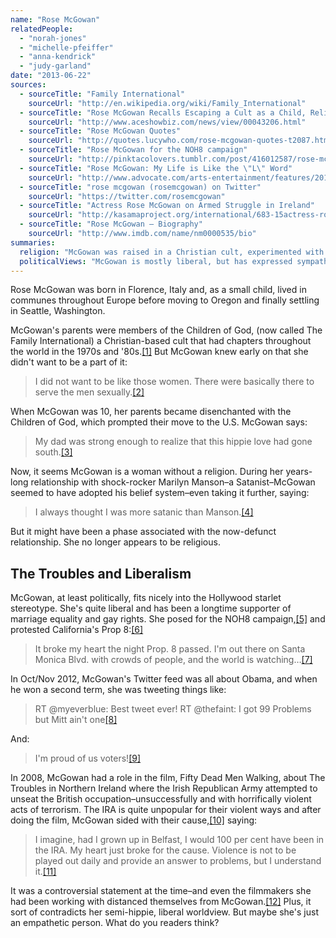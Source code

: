 ```yaml
---
name: "Rose McGowan"
relatedPeople:
  - "norah-jones"
  - "michelle-pfeiffer"
  - "anna-kendrick"
  - "judy-garland"
date: "2013-06-22"
sources:
  - sourceTitle: "Family International"
    sourceUrl: "http://en.wikipedia.org/wiki/Family_International"
  - sourceTitle: "Rose McGowan Recalls Escaping a Cult as a Child, Religious Group Reacts"
    sourceUrl: "http://www.aceshowbiz.com/news/view/00043206.html"
  - sourceTitle: "Rose McGowan Quotes"
    sourceUrl: "http://quotes.lucywho.com/rose-mcgowan-quotes-t2087.html"
  - sourceTitle: "Rose McGowan for the NOH8 campaign"
    sourceUrl: "http://pinktacolovers.tumblr.com/post/416012587/rose-mcgowan-for-the-no-h8-campaign"
  - sourceTitle: "Rose McGowan: My Life is Like the \"L\" Word"
    sourceUrl: "http://www.advocate.com/arts-entertainment/features/2011/08/11/rose-mcgowan-my-life-l-word?page=0,1"
  - sourceTitle: "rose mcgowan (rosemcgowan) on Twitter"
    sourceUrl: "https://twitter.com/rosemcgowan"
  - sourceTitle: "Actress Rose McGowan on Armed Struggle in Ireland"
    sourceUrl: "http://kasamaproject.org/international/683-15actress-rose-mcgowan-on-armed-struggle-in-ireland#!kmt-start=0"
  - sourceTitle: "Rose McGowan – Biography"
    sourceUrl: "http://www.imdb.com/name/nm0000535/bio"
summaries:
  religion: "McGowan was raised in a Christian cult, experimented with Satanism, but now seems largely non-religious."
  politicalViews: "McGowan is mostly liberal, but has expressed sympathy for the violent Irish Republican Army."
---
```


Rose McGowan was born in Florence, Italy and, as a small child, lived in communes throughout Europe before moving to Oregon and finally settling in Seattle, Washington.

McGowan's parents were members of the Children of God, (now called The Family International) a Christian-based cult that had chapters throughout the world in the 1970s and '80s.<a class="source-citation" href="#http%3A%2F%2Fen.wikipedia.org%2Fwiki%2FFamily_International" title="Family International">[1]</a> But McGowan knew early on that she didn't want to be a part of it:

>I did not want to be like those women. There were basically there to serve the men sexually.<a class="source-citation" href="#http%3A%2F%2Fwww.aceshowbiz.com%2Fnews%2Fview%2F00043206.html" title="Rose McGowan Recalls Escaping a Cult as a Child, Religious Group Reacts">[2]</a>

When McGowan was 10, her parents became disenchanted with the Children of God, which prompted their move to the U.S. McGowan says:

>My dad was strong enough to realize that this hippie love had gone south.<a class="source-citation" href="#http%3A%2F%2Fwww.aceshowbiz.com%2Fnews%2Fview%2F00043206.html" title="Rose McGowan Recalls Escaping a Cult as a Child, Religious Group Reacts">[3]</a>

Now, it seems McGowan is a woman without a religion. During her years-long relationship with shock-rocker Marilyn Manson–a Satanist–McGowan seemed to have adopted his belief system–even taking it further, saying:

>I always thought I was more satanic than Manson.<a class="source-citation" href="#http%3A%2F%2Fquotes.lucywho.com%2Frose-mcgowan-quotes-t2087.html" title="Rose McGowan Quotes">[4]</a>

But it might have been a phase associated with the now-defunct relationship. She no longer appears to be religious.


## The Troubles and Liberalism

McGowan, at least politically, fits nicely into the Hollywood starlet stereotype. She's quite liberal and has been a longtime supporter of marriage equality and gay rights. She posed for the NOH8 campaign,<a class="source-citation" href="#http%3A%2F%2Fpinktacolovers.tumblr.com%2Fpost%2F416012587%2Frose-mcgowan-for-the-no-h8-campaign" title="Rose McGowan for the NOH8 campaign">[5]</a> and protested California's Prop 8:<a class="source-citation" href="#http%3A%2F%2Fwww.advocate.com%2Farts-entertainment%2Ffeatures%2F2011%2F08%2F11%2Frose-mcgowan-my-life-l-word%3Fpage%3D0%2C1" title="Rose McGowan: My Life is Like the &quot;L&quot; Word">[6]</a>

>It broke my heart the night Prop. 8 passed. I'm out there on Santa Monica Blvd. with crowds of people, and the world is watching…<a class="source-citation" href="#http%3A%2F%2Fwww.advocate.com%2Farts-entertainment%2Ffeatures%2F2011%2F08%2F11%2Frose-mcgowan-my-life-l-word%3Fpage%3D0%2C1" title="Rose McGowan: My Life is Like the &quot;L&quot; Word">[7]</a>

In Oct/Nov 2012, McGowan's Twitter feed was all about Obama, and when he won a second term, she was tweeting things like:

>RT @myeverblue: Best tweet ever! RT @thefaint: I got 99 Problems but Mitt ain't one<a class="source-citation" href="#https%3A%2F%2Ftwitter.com%2Frosemcgowan" title="rose mcgowan (rosemcgowan) on Twitter">[8]</a>

And:

>I'm proud of us voters!<a class="source-citation" href="#https%3A%2F%2Ftwitter.com%2Frosemcgowan" title="rose mcgowan (rosemcgowan) on Twitter">[9]</a>

In 2008, McGowan had a role in the film, Fifty Dead Men Walking, about The Troubles in Northern Ireland where the Irish Republican Army attempted to unseat the British occupation–unsuccessfully and with horrifically violent acts of terrorism. The IRA is quite unpopular for their violent ways and after doing the film, McGowan sided with their cause,<a class="source-citation" href="#http%3A%2F%2Fkasamaproject.org%2Finternational%2F683-15actress-rose-mcgowan-on-armed-struggle-in-ireland%23!kmt-start%3D0" title="Actress Rose McGowan on Armed Struggle in Ireland">[10]</a> saying:

>I imagine, had I grown up in Belfast, I would 100 per cent have been in the IRA. My heart just broke for the cause. Violence is not to be played out daily and provide an answer to problems, but I understand it.<a class="source-citation" href="#http%3A%2F%2Fwww.imdb.com%2Fname%2Fnm0000535%2Fbio" title="Rose McGowan – Biography">[11]</a>

It was a controversial statement at the time–and even the filmmakers she had been working with distanced themselves from McGowan.<a class="source-citation" href="#http%3A%2F%2Fkasamaproject.org%2Finternational%2F683-15actress-rose-mcgowan-on-armed-struggle-in-ireland%23!kmt-start%3D0" title="Actress Rose McGowan on Armed Struggle in Ireland">[12]</a> Plus, it sort of contradicts her semi-hippie, liberal worldview. But maybe she's just an empathetic person. What do you readers think?